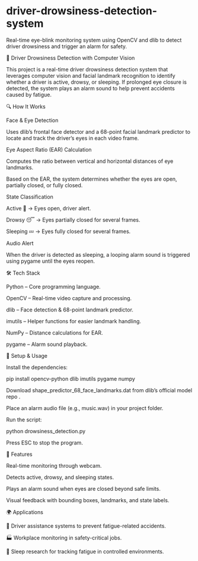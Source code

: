# driver-drowsiness-detection-system

Real-time eye-blink monitoring system using OpenCV and dlib to detect driver drowsiness and trigger an alarm for safety.

🚦 Driver Drowsiness Detection with Computer Vision

This project is a real-time driver drowsiness detection system that leverages computer vision and facial landmark recognition to identify whether a driver is active, drowsy, or sleeping. If prolonged eye closure is detected, the system plays an alarm sound to help prevent accidents caused by fatigue.

🔍 How It Works

Face & Eye Detection

Uses dlib’s frontal face detector and a 68-point facial landmark predictor to locate and track the driver’s eyes in each video frame.

Eye Aspect Ratio (EAR) Calculation

Computes the ratio between vertical and horizontal distances of eye landmarks.

Based on the EAR, the system determines whether the eyes are open, partially closed, or fully closed.

State Classification

Active 🙂 → Eyes open, driver alert.

Drowsy 😴 → Eyes partially closed for several frames.

Sleeping 💤 → Eyes fully closed for several frames.

Audio Alert

When the driver is detected as sleeping, a looping alarm sound is triggered using pygame until the eyes reopen.

🛠️ Tech Stack

Python – Core programming language.

OpenCV – Real-time video capture and processing.

dlib – Face detection & 68-point landmark predictor.

imutils – Helper functions for easier landmark handling.

NumPy – Distance calculations for EAR.

pygame – Alarm sound playback.

🚀 Setup & Usage

Install the dependencies:

pip install opencv-python dlib imutils pygame numpy

Download shape_predictor_68_face_landmarks.dat from dlib’s official model repo .

Place an alarm audio file (e.g., music.wav) in your project folder.

Run the script:

python drowsiness_detection.py

Press ESC to stop the program.

📌 Features

Real-time monitoring through webcam.

Detects active, drowsy, and sleeping states.

Plays an alarm sound when eyes are closed beyond safe limits.

Visual feedback with bounding boxes, landmarks, and state labels.

🌍 Applications

🚗 Driver assistance systems to prevent fatigue-related accidents.

🏭 Workplace monitoring in safety-critical jobs.

🛌 Sleep research for tracking fatigue in controlled environments.
